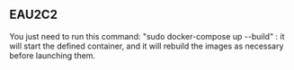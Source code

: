 ## EAU2C2
You just need to run this command:
"sudo docker-compose up --build" : it will start the defined container, and it will rebuild the images as necessary before launching them. 
